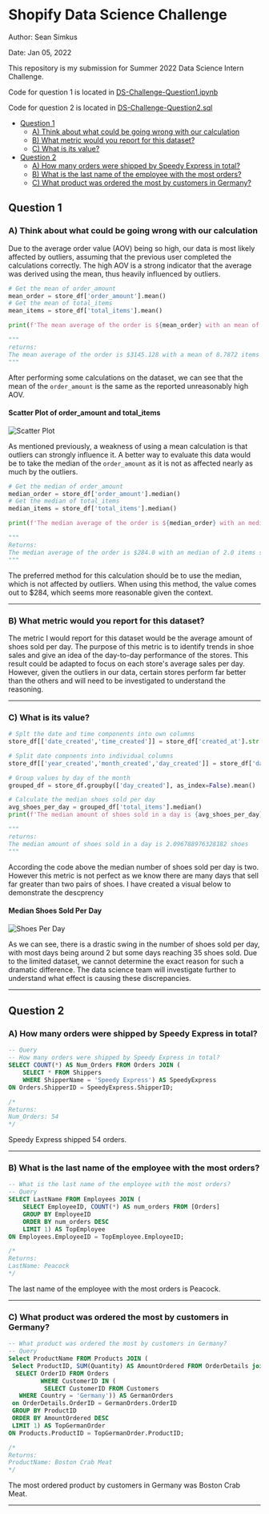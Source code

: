 
# Shopify Data Science Challenge

Author: Sean Simkus

Date: Jan 05, 2022

This repository is my submission for Summer 2022 Data Science Intern Challenge.

Code for question 1 is located in [DS-Challenge-Question1.ipynb](https://github.com/seansimkus/Shopify-Challange/blob/main/DS-Challenge-Question1.ipynb)

Code for question 2 is located in [DS-Challenge-Question2.sql](https://github.com/seansimkus/Shopify-Challange/blob/main/DS-Challenge-Question2.sql)

- [Question 1](#question-1)
  - [A) Think about what could be going wrong with our calculation](#a-think-about-what-could-be-going-wrong-with-our-calculation)
  - [B) What metric would you report for this dataset?](#b-what-metric-would-you-report-for-this-dataset)
  - [C) What is its value?](#c-what-is-its-value)
- [Question 2](#question-2)
  - [A) How many orders were shipped by Speedy Express in total?](#a-how-many-orders-were-shipped-by-speedy-express-in-total)
  - [B) What is the last name of the employee with the most orders?](#b-what-is-the-last-name-of-the-employee-with-the-most-orders)
  - [C) What product was ordered the most by customers in Germany?](#c-what-product-was-ordered-the-most-by-customers-in-germany)

## Question 1

### A) Think about what could be going wrong with our calculation

Due to the average order value (AOV) being so high, our data is most likely affected by outliers, assuming that the previous user completed the calculations correctly. The high AOV is a strong indicator that the average was derived using the mean, thus heavily influenced by outliers.

```python
# Get the mean of order_amount
mean_order = store_df['order_amount'].mean()
# Get the mean of total_items
mean_items = store_df['total_items'].mean()

print(f'The mean average of the order is ${mean_order} with an mean of {mean_items} items sold')

""" 
returns:
The mean average of the order is $3145.128 with a mean of 8.7872 items sold
"""
```

  After performing some calculations on the dataset, we can see that the mean of the `order_amount` is the same as the reported unreasonably high AOV.

#### Scatter Plot of order_amount and total_items

  ![Scatter Plot](https://github.com/seansimkus/Shopify-Challenge/blob/main/scatterplot.jpeg "Scatter Plot")

  As mentioned previously, a weakness of using a mean calculation is that outliers can strongly influence it. A better way to evaluate this data would be to take the median of the `order_amount` as it is not as affected nearly as much by the outliers.

  ```python
  # Get the median of order_amount
median_order = store_df['order_amount'].median()
# Get the median of total_items
median_items = store_df['total_items'].median()

print(f'The median average of the order is ${median_order} with an median of {median_items} items sold')

"""
Returns:
The median average of the order is $284.0 with an median of 2.0 items sold
"""
```

The preferred method for this calculation should be to use the median, which is not affected by outliers. When using this method, the value comes out to $284, which seems more reasonable given the context.

---

### B) What metric would you report for this dataset?

The metric I would report for this dataset would be the average amount of shoes sold per day. The purpose of this metric is to identify trends in shoe sales and give an idea of the day-to-day performance of the stores. This result could be adapted to focus on each store's average sales per day. However, given the outliers in our data, certain stores perform far better than the others and will need to be investigated to understand the reasoning.

---

### C) What is its value?

```python
# Splt the date and time components into own columns
store_df[['date_created','time_created']] = store_df['created_at'].str.split(' ',1,expand = True)

# Split date compnents into individual columns
store_df[['year_created','month_created','day_created']] = store_df['date_created'].str.split('-', expand=True)

# Group values by day of the month
grouped_df = store_df.groupby(['day_created'], as_index=False).mean()

# Calculate the median shoes sold per day
avg_shoes_per_day = grouped_df['total_items'].median()
print(f'The median amount of shoes sold in a day is {avg_shoes_per_day} shoes')

"""
returns:
The median amount of shoes sold in a day is 2.096788976328182 shoes
"""
```

According the code above the median number of shoes sold per day is two. However this metric is not perfect as we know there are many days that sell far greater than two pairs of shoes. I have created a visual below to demonstrate the descprency

#### Median Shoes Sold Per Day

![Shoes Per Day](https://github.com/seansimkus/Shopify-Challenge/blob/main/ShoesPerDay.jpeg "Shoes Per Day Bar Chart")

As we can see, there is a drastic swing in the number of shoes sold per day, with most days being around 2 but some days reaching 35 shoes sold. Due to the limited dataset, we cannot determine the exact reason for such a dramatic difference. The data science team will investigate further to understand what effect is causing these discrepancies.

---

## Question 2

### A) How many orders were shipped by Speedy Express in total?

```SQL
-- Query
-- How many orders were shipped by Speedy Express in total?
SELECT COUNT(*) AS Num_Orders FROM Orders JOIN (
    SELECT * FROM Shippers
    WHERE ShipperName = 'Speedy Express') AS SpeedyExpress
ON Orders.ShipperID = SpeedyExpress.ShipperID;

/*
Returns:
Num_Orders: 54
*/
```

Speedy Express shipped 54 orders.

---

### B) What is the last name of the employee with the most orders?

```SQL
-- What is the last name of the employee with the most orders?
-- Query
SELECT LastName FROM Employees JOIN (
    SELECT EmployeeID, COUNT(*) AS num_orders FROM [Orders]
    GROUP BY EmployeeID
    ORDER BY num_orders DESC
    LIMIT 1) AS TopEmployee
ON Employees.EmployeeID = TopEmployee.EmployeeID;

/*
Returns:
LastName: Peacock
*/
```

The last name of the employee with the most orders is Peacock.

---

### C) What product was ordered the most by customers in Germany?

```SQL
-- What product was ordered the most by customers in Germany?
-- Query
Select ProductName FROM Products JOIN (
 Select ProductID, SUM(Quantity) AS AmountOrdered FROM OrderDetails join (
  SELECT OrderID FROM Orders 
         WHERE CustomerID IN (
          SELECT CustomerID FROM Customers
   WHERE Country = 'Germany')) AS GermanOrders
 on OrderDetails.OrderID = GermanOrders.OrderID
 GROUP BY ProductID
 ORDER BY AmountOrdered DESC
 LIMIT 1) AS TopGermanOrder
ON Products.ProductID = TopGermanOrder.ProductID;

/*
Returns:
ProductName: Boston Crab Meat
*/
```

The most ordered product by customers in Germany was Boston Crab Meat.

---
